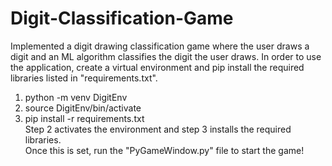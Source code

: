 # Digit-Classification-Game
Implemented a digit drawing classification game where the user draws a digit and an ML algorithm classifies the digit the user draws.
In order to use the application, create a virtual environment and pip install the required libraries listed in "requirements.txt".
1. python -m venv DigitEnv
2. source DigitEnv/bin/activate
3. pip install -r requirements.txt<br/>
Step 2 activates the environment and step 3 installs the required libraries. <br/> Once this is set, run the "PyGameWindow.py" file to start the game!
